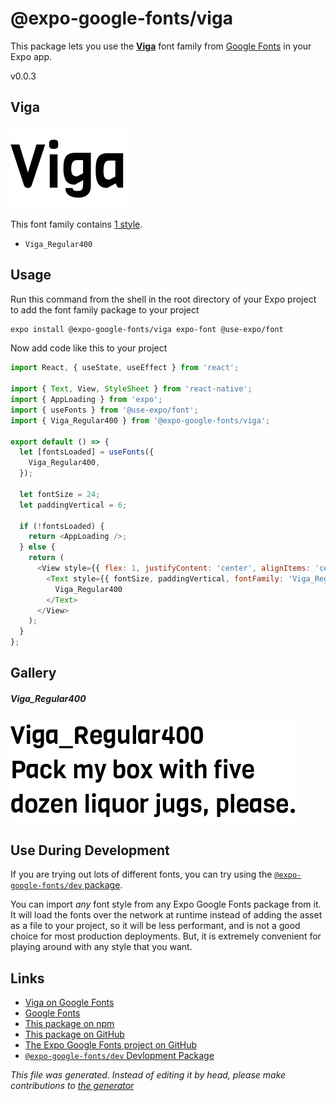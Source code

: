 # @expo-google-fonts/viga

This package lets you use the [**Viga**](https://fonts.google.com/specimen/Viga) font family from [Google Fonts](https://fonts.google.com/) in your Expo app.

v0.0.3

## Viga

![Viga](./font-family.png)

This font family contains [1 style](#gallery).

- `Viga_Regular400`

## Usage

Run this command from the shell in the root directory of your Expo project to add the font family package to your project
```sh
expo install @expo-google-fonts/viga expo-font @use-expo/font
```

Now add code like this to your project
```js
import React, { useState, useEffect } from 'react';

import { Text, View, StyleSheet } from 'react-native';
import { AppLoading } from 'expo';
import { useFonts } from '@use-expo/font';
import { Viga_Regular400 } from '@expo-google-fonts/viga';

export default () => {
  let [fontsLoaded] = useFonts({
    Viga_Regular400,
  });

  let fontSize = 24;
  let paddingVertical = 6;

  if (!fontsLoaded) {
    return <AppLoading />;
  } else {
    return (
      <View style={{ flex: 1, justifyContent: 'center', alignItems: 'center' }}>
        <Text style={{ fontSize, paddingVertical, fontFamily: 'Viga_Regular400' }}>
          Viga_Regular400
        </Text>
      </View>
    );
  }
};

```

## Gallery

##### Viga_Regular400
![Viga_Regular400](./d85fc50295193b5956d4737878484d6ec2b1681053e75a2c986238285e1ac681.ttf.png)


## Use During Development

If you are trying out lots of different fonts, you can try using the [`@expo-google-fonts/dev` package](https://www.npmjs.com/package/@expo-google-fonts/dev).

You can import *any* font style from any Expo Google Fonts package from it. It will load the fonts
over the network at runtime instead of adding the asset as a file to your project, so it will be 
less performant, and is not a good choice for most production deployments. But, it is extremely convenient
for playing around with any style that you want.

## Links

- [Viga on Google Fonts](https://fonts.google.com/specimen/Viga)
- [Google Fonts](https://fonts.google.com/)
- [This package on npm](https://www.npmjs.com/package/@expo-google-fonts/viga)
- [This package on GitHub](https://github.com/expo/google-fonts/tree/master/font-packages/viga)
- [The Expo Google Fonts project on GitHub](https://github.com/expo/google-fonts)
- [`@expo-google-fonts/dev` Devlopment Package](https://github.com/expo/google-fonts/tree/master/font-packages/dev)


*This file was generated. Instead of editing it by head, please make contributions to [the generator](https://github.com/expo/google-fonts/tree/master/packages/generator)*
